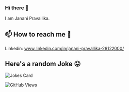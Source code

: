 ### Hi there 👋

I am Janani Pravallika.

<!--
**jananipravallika/jananipravallika** is a ✨ _special_ ✨ repository because its `README.md` (this file) appears on your GitHub profile.

Here are some ideas to get you started:

- 🔭 I’m currently working on ...
- 🌱 I’m currently learning ...
- 👯 I’m looking to collaborate on ...
- 🤔 I’m looking for help with ...
- 💬 Ask me about ...
- 📫 How to reach me: ...
- 😄 Pronouns: ...
- ⚡ Fun fact: ...
-->
## 📫 How to reach me 🙌
 
 Linkedin: www.linkedin.com/in/janani-pravallika-28122000/


## Here's a random Joke 😛
![Jokes Card](https://readme-jokes.vercel.app/api)


![GitHub Views](https://komarev.com/ghpvc/?username=jananipravallika)

